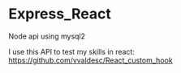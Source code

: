 # Express_React

Node api using mysql2

I use this API to test my skills in react: https://github.com/vvaldesc/React_custom_hook
